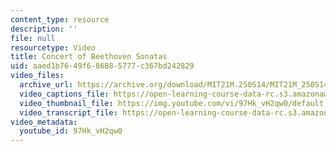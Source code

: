 ```yaml
---
content_type: resource
description: ''
file: null
resourcetype: Video
title: Concert of Beethoven Sonatas
uid: aaed1b76-49f6-8688-5777-c367bd242829
video_files:
  archive_url: https://archive.org/download/MIT21M.250S14/MIT21M_250S14_concert_final_300k.mp4
  video_captions_file: https://open-learning-course-data-rc.s3.amazonaws.com/21m-250-beethoven-to-mahler-spring-2014/2452aae200aa599c8e103cb5d03eeede_97Hk_vH2qw0.vtt
  video_thumbnail_file: https://img.youtube.com/vi/97Hk_vH2qw0/default.jpg
  video_transcript_file: https://open-learning-course-data-rc.s3.amazonaws.com/21m-250-beethoven-to-mahler-spring-2014/1695053afef16cb683443b6cf1731a1a_97Hk_vH2qw0.pdf
video_metadata:
  youtube_id: 97Hk_vH2qw0
---
```


